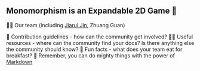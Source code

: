 ## Monomorphism is an Expandable 2D Game 👋

🙋‍♀️ Our team (including [Jiarui Jin](https://github.com/Jinjiarui), Zhuang Guan)

🌈 Contribution guidelines - how can the community get involved?
👩‍💻 Useful resources - where can the community find your docs? Is there anything else the community should know?
🍿 Fun facts - what does your team eat for breakfast?
🧙 Remember, you can do mighty things with the power of [Markdown](https://docs.github.com/github/writing-on-github/getting-started-with-writing-and-formatting-on-github/basic-writing-and-formatting-syntax)
